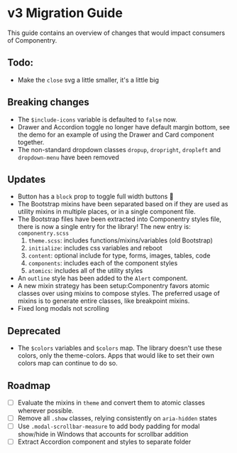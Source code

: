 # v3 Migration Guide

This guide contains an overview of changes that would impact consumers of Componentry.

## Todo:

* Make the `close` svg a little smaller, it's a little big

## Breaking changes

* The `$include-icons` variable is defaulted to `false` now.
* Drawer and Accordion toggle no longer have default margin bottom, see the demo
  for an example of using the Drawer and Card component together.
* The non-standard dropdown classes `dropup`, `dropright`, `dropleft` and
  `dropdown-menu` have been removed

## Updates

* Button has a `block` prop to toggle full width buttons 🎉
* The Bootstrap mixins have been separated based on if they are used as utility mixins
  in multiple places, or in a single component file.
* The Bootstrap files have been extracted into Componentry styles file, there is now a
  single entry for the library! The new entry is: `componentry.scss`
  1. `theme.scss`: includes functions/mixins/variables (old Bootstrap)
  1. `initialize`: includes css variables and reboot
  1. `content`: optional include for type, forms, images, tables, code
  1. `components`: includes each of the component styles
  1. `atomics`: includes all of the utility styles
* An `outline` style has been added to the `Alert` component.
* A new mixin strategy has been setup:Componentry favors atomic classes over
  using mixins to compose styles. The preferred usage of mixins is to generate
  entire classes, like breakpoint mixins.
* Fixed long modals not scrolling


## Deprecated

* The `$colors` variables and `$colors` map. The library doesn't use these colors, only the theme-colors.
  Apps that would like to set their own colors map can continue to do so.

## Roadmap

- [ ] Evaluate the mixins in `theme` and convert them to atomic classes wherever possible.
- [ ] Remove all `.show` classes, relying consistently on `aria-hidden` states
- [ ] Use `.modal-scrollbar-measure` to add body padding for modal show/hide in Windows that
      accounts for scrollbar addition
- [ ] Extract Accordion component and styles to separate folder
